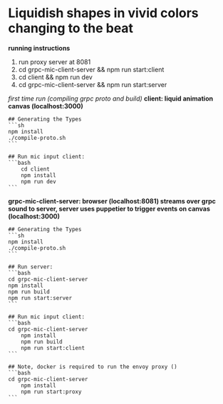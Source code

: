 # Liquidish shapes in vivid colors changing to the beat


**running instructions**
1. run proxy server at 8081 
2. cd grpc-mic-client-server && npm run start:client
3. cd client && npm run dev
4. cd grpc-mic-client-server && npm run start:server



*first time run (compiling grpc proto and build)*
**client: liquid animation canvas (localhost:3000)**

    ## Generating the Types
    ```sh
    npm install
    ./compile-proto.sh
    ```

    ## Run mic input client:
    ```bash
        cd client
        npm install
        npm run dev
    ```

**grpc-mic-client-server: browser (localhost:8081) streams over grpc sound to server, server uses puppetier to trigger events on canvas (localhost:3000)**

    ## Generating the Types
    ```sh
    npm install
    ./compile-proto.sh
    ```

    ## Run server:
    ```bash
    cd grpc-mic-client-server
    npm install
    npm run build
    npm run start:server
    ```

    ## Run mic input client:
    ```bash
    cd grpc-mic-client-server
        npm install
        npm run build
        npm run start:client
    ```

    ## Note, docker is required to run the envoy proxy ()
    ```bash
    cd grpc-mic-client-server
        npm install
        npm run start:proxy
    ```



